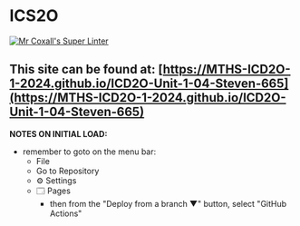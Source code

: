 # ICS2O

[![Mr Coxall's Super Linter](https://github.com/MTHS-ICD2O-1-2024/ICD2O-Unit-1-04-Steven-665/workflows/Mr%20Coxall's%20Super%20Linter/badge.svg)](https://github.com/MTHS-ICD2O-1-2024/ICD2O-Unit-1-04-Steven-665/actions)


This site can be found at: [https://MTHS-ICD2O-1-2024.github.io/ICD2O-Unit-1-04-Steven-665](https://MTHS-ICD2O-1-2024.github.io/ICD2O-Unit-1-04-Steven-665)
---

**NOTES ON INITIAL LOAD:**
- remember to goto on the menu bar:
  - File
  - Go to Repository
  - ⚙ Settings
  - 🗔 Pages
    - then from the "Deploy from a branch ▼" button, select "GitHub Actions"
